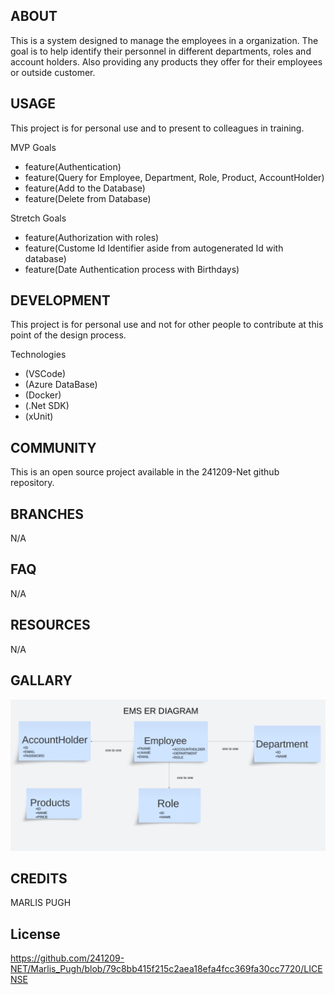 ## ABOUT

This is a system designed to manage the employees in a organization. 
The goal is to help identify their personnel in different departments, roles and account holders.
Also providing any products they offer for their employees or outside customer.

## USAGE

This project is for personal use and to present to colleagues in training.

MVP Goals
- feature(Authentication)
- feature(Query for Employee, Department, Role, Product, AccountHolder)
- feature(Add to the Database)
- feature(Delete from Database)
  
Stretch Goals

- feature(Authorization with roles)
- feature(Custome Id Identifier aside from autogenerated Id with database)
- feature(Date Authentication process with Birthdays)

## DEVELOPMENT

This project is for personal use and not for other people to contribute at this point of the design process.

Technologies

- (VSCode)
- (Azure DataBase)
- (Docker)
- (.Net SDK)
- (xUnit)

## COMMUNITY

This is an open source project available in the 241209-Net github repository.

## BRANCHES

N/A

## FAQ

N/A

## RESOURCES

N/A

## GALLARY

![ER Diagram](<Employee Management System.png>)

## CREDITS

MARLIS PUGH


## License

https://github.com/241209-NET/Marlis_Pugh/blob/79c8bb415f215c2aea18efa4fcc369fa30cc7720/LICENSE
